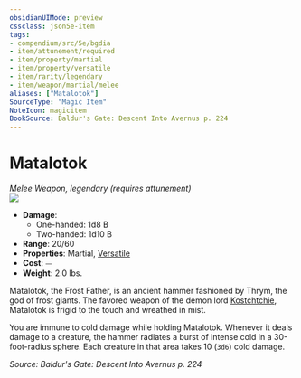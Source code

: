 ```yaml
---
obsidianUIMode: preview
cssclass: json5e-item
tags:
- compendium/src/5e/bgdia
- item/attunement/required
- item/property/martial
- item/property/versatile
- item/rarity/legendary
- item/weapon/martial/melee
aliases: ["Matalotok"]
SourceType: "Magic Item"
NoteIcon: magicitem
BookSource: Baldur's Gate: Descent Into Avernus p. 224
---
```

# Matalotok
*Melee Weapon, legendary (requires attunement)*  
![](/2-Mechanics/CLI/items/img/matalotok.webp#right)  

- **Damage**:
  - One-handed: 1d8 B
  - Two-handed: 1d10 B
- **Range**: 20/60
- **Properties**: Martial, [Versatile](/2-Mechanics/CLI/rules/item-properties.md#Versatile)
- **Cost**: ⏤
- **Weight**: 2.0 lbs.

Matalotok, the Frost Father, is an ancient hammer fashioned by Thrym, the god of frost giants. The favored weapon of the demon lord [Kostchtchie](/2-Mechanics/CLI/bestiary/npc/kostchtchie-bgdia.md), Matalotok is frigid to the touch and wreathed in mist.

You are immune to cold damage while holding Matalotok. Whenever it deals damage to a creature, the hammer radiates a burst of intense cold in a 30-foot-radius sphere. Each creature in that area takes 10 (`3d6`) cold damage.

*Source: Baldur's Gate: Descent Into Avernus p. 224*